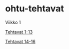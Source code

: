 # ohtu-tehtavat

Viikko 1

[Tehtavat 1-13](https://github.com/K123AsJ0k1/ohtu-2021-viikko1)

[Tehtavat 14-16](https://github.com/K123AsJ0k1/ohtu-tehtavat/tree/main/viikko1)
